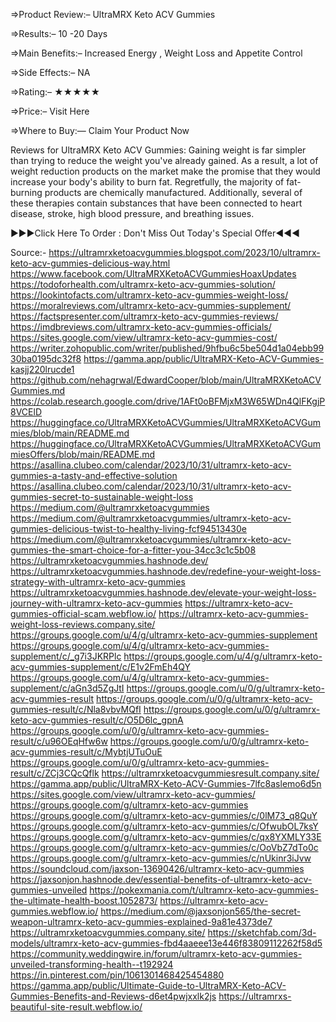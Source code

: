 ⇒Product Review:– UltraMRX Keto ACV Gummies

⇒Results:– 10 -20 Days

⇒Main Benefits:– Increased Energy , Weight Loss and Appetite Control

⇒Side Effects:– NA

⇒Rating:– ★★★★★

⇒Price:– Visit Here

⇒Where to Buy:— Claim Your Product Now



Reviews for UltraMRX Keto ACV Gummies: Gaining weight is far simpler than trying to reduce the weight you've already gained. As a result, a lot of weight reduction products on the market make the promise that they would increase your body's ability to burn fat. Regretfully, the majority of fat-burning products are chemically manufactured. Additionally, several of these therapies contain substances that have been connected to heart disease, stroke, high blood pressure, and breathing issues.

►►►Click Here To Order : Don't Miss Out Today's Special Offer◄◄◄

Source:-
https://ultramrxketoacvgummies.blogspot.com/2023/10/ultramrx-keto-acv-gummies-delicious-way.html
https://www.facebook.com/UltraMRXKetoACVGummiesHoaxUpdates
https://todoforhealth.com/ultramrx-keto-acv-gummies-solution/
https://lookintofacts.com/ultramrx-keto-acv-gummies-weight-loss/
https://moralreviews.com/ultramrx-keto-acv-gummies-supplement/
https://factspresenter.com/ultramrx-keto-acv-gummies-reviews/
https://imdbreviews.com/ultramrx-keto-acv-gummies-officials/
https://sites.google.com/view/ultramrx-keto-acv-gummies-cost/
https://writer.zohopublic.com/writer/published/9hfbu6c5be504d1a04ebb9930ba0195dc32f8
https://gamma.app/public/UltraMRX-Keto-ACV-Gummies-kasjj220lrucde1
https://github.com/nehagrwal/EdwardCooper/blob/main/UltraMRXKetoACVGummies.md
https://colab.research.google.com/drive/1AFt0oBFMjxM3W65WDn4QlFKgjP8VCElD
https://huggingface.co/UltraMRXKetoACVGummies/UltraMRXKetoACVGummies/blob/main/README.md
https://huggingface.co/UltraMRXKetoACVGummies/UltraMRXKetoACVGummiesOffers/blob/main/README.md
https://asallina.clubeo.com/calendar/2023/10/31/ultramrx-keto-acv-gummies-a-tasty-and-effective-solution
https://asallina.clubeo.com/calendar/2023/10/31/ultramrx-keto-acv-gummies-secret-to-sustainable-weight-loss
https://medium.com/@ultramrxketoacvgummies
https://medium.com/@ultramrxketoacvgummies/ultramrx-keto-acv-gummies-delicious-twist-to-healthy-living-fcf94513430e
https://medium.com/@ultramrxketoacvgummies/ultramrx-keto-acv-gummies-the-smart-choice-for-a-fitter-you-34cc3c1c5b08
https://ultramrxketoacvgummies.hashnode.dev/
https://ultramrxketoacvgummies.hashnode.dev/redefine-your-weight-loss-strategy-with-ultramrx-keto-acv-gummies
https://ultramrxketoacvgummies.hashnode.dev/elevate-your-weight-loss-journey-with-ultramrx-keto-acv-gummies
https://ultramrx-keto-acv-gummies-official-scam.webflow.io/
https://ultramrx-keto-acv-gummies-weight-loss-reviews.company.site/
https://groups.google.com/u/4/g/ultramrx-keto-acv-gummies-supplement
https://groups.google.com/u/4/g/ultramrx-keto-acv-gummies-supplement/c/_g7i3JKRPlc
https://groups.google.com/u/4/g/ultramrx-keto-acv-gummies-supplement/c/E1v2FmEh4QY
https://groups.google.com/u/4/g/ultramrx-keto-acv-gummies-supplement/c/aGn3d5ZgJtI
https://groups.google.com/u/0/g/ultramrx-keto-acv-gummies-result
https://groups.google.com/u/0/g/ultramrx-keto-acv-gummies-result/c/Nla8vbvMQfI
https://groups.google.com/u/0/g/ultramrx-keto-acv-gummies-result/c/O5D6lc_gpnA
https://groups.google.com/u/0/g/ultramrx-keto-acv-gummies-result/c/u96OEqHfw6w
https://groups.google.com/u/0/g/ultramrx-keto-acv-gummies-result/c/MybtjUTuOuE
https://groups.google.com/u/0/g/ultramrx-keto-acv-gummies-result/c/ZCj3CQcQflk
https://ultramrxketoacvgummiesresult.company.site/
https://gamma.app/public/UltraMRX-Keto-ACV-Gummies-7lfc8aslemo6d5n
https://sites.google.com/view/ultramrx-keto-acv-gummies/
https://groups.google.com/g/ultramrx-keto-acv-gummies
https://groups.google.com/g/ultramrx-keto-acv-gummies/c/0lM73_q8QuY
https://groups.google.com/g/ultramrx-keto-acv-gummies/c/OfwubOL7ksY
https://groups.google.com/g/ultramrx-keto-acv-gummies/c/qx8YXMLY33E
https://groups.google.com/g/ultramrx-keto-acv-gummies/c/OoVbZ7dTo0c
https://groups.google.com/g/ultramrx-keto-acv-gummies/c/nUkinr3iJvw
https://soundcloud.com/jaxson-13690426/ultramrx-keto-acv-gummies
https://jaxsonjon.hashnode.dev/essential-benefits-of-ultramrx-keto-acv-gummies-unveiled
https://pokexmania.com/t/ultramrx-keto-acv-gummies-the-ultimate-health-boost.1052873/
https://ultramrx-keto-acv-gummies.webflow.io/
https://medium.com/@jaxsonjon565/the-secret-weapon-ultramrx-keto-acv-gummies-explained-9a81e4373de7
https://ultramrxketoacvgummies.company.site/
https://sketchfab.com/3d-models/ultramrx-keto-acv-gummies-fbd4aaeee13e446f83809112262f58d5
https://community.weddingwire.in/forum/ultramrx-keto-acv-gummies-unveiled-transforming-health--t192924
https://in.pinterest.com/pin/1061301468425454880
https://gamma.app/public/Ultimate-Guide-to-UltraMRX-Keto-ACV-Gummies-Benefits-and-Reviews-d6et4pwjxxlk2js
https://ultramrxs-beautiful-site-result.webflow.io/
